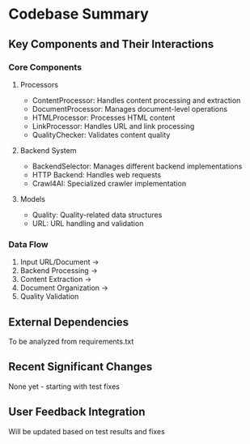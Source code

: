 # Codebase Summary

## Key Components and Their Interactions

### Core Components
1. Processors
   - ContentProcessor: Handles content processing and extraction
   - DocumentProcessor: Manages document-level operations
   - HTMLProcessor: Processes HTML content
   - LinkProcessor: Handles URL and link processing
   - QualityChecker: Validates content quality

2. Backend System
   - BackendSelector: Manages different backend implementations
   - HTTP Backend: Handles web requests
   - Crawl4AI: Specialized crawler implementation

3. Models
   - Quality: Quality-related data structures
   - URL: URL handling and validation

### Data Flow
1. Input URL/Document → 
2. Backend Processing →
3. Content Extraction →
4. Document Organization →
5. Quality Validation

## External Dependencies
To be analyzed from requirements.txt

## Recent Significant Changes
None yet - starting with test fixes

## User Feedback Integration
Will be updated based on test results and fixes